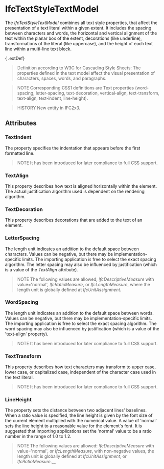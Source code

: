 # IfcTextStyleTextModel

The _IfcTextStyleTextModel_ combines all text style properties, that affect the presentation of a text literal within a given extent. It includes the spacing between characters and words, the horizontal and vertical alignment of the text within the planar box of the extent, decorations (like underline), transformations of the literal (like uppercase), and the height of each text line within a multi-line text block.

{ .extDef}
> Definition according to W3C for Cascading Style Sheets:
> The properties defined in the text model affect the visual presentation of characters, spaces, words, and paragraphs.

> NOTE  Corresponding CSS1 definitions are Text properties (word-spacing, letter-spacing, text-decoration, vertical-align, text-transform, text-align, text-indent, line-height).

> HISTORY  New entity in IFC2x3.

## Attributes

### TextIndent
The property specifies the indentation that appears before the first formatted line.

> NOTE  It has been introduced for later compliance to full CSS support.

### TextAlign
This property describes how text is aligned horizontally within the element. The actual justification algorithm used is dependent on the rendering algorithm.

### TextDecoration
This property describes decorations that are added to the text of an element.

### LetterSpacing
The length unit indicates an addition to the default space between characters. Values can be negative, but there may be implementation-specific limits. The importing application is free to select the exact spacing algorithm. The letter spacing may also be influenced by justification (which is a value of the _TextAlign_ attribute).
> NOTE  The following values are allowed, _IfcDescriptiveMeasure_ with value='normal', _IfcRatioMeasure_, or _IfcLengthMeasure_, where the length unit is globally defined at _IfcUnitAssignment_.

### WordSpacing
The length unit indicates an addition to the default space between words. Values can be negative, but there may be implementation-specific limits. The importing application is free to select the exact spacing algorithm. The word spacing may also be influenced by justification (which is a value of the 'text-align' property).

> NOTE  It has been introduced for later compliance to full CSS support.

### TextTransform
This property describes how text characters may transform to upper case, lower case, or capitalized case, independent of the character case used in the text literal.

> NOTE  It has been introduced for later compliance to full CSS support.

### LineHeight
The property sets the distance between two adjacent lines' baselines.
When a ratio value is specified, the line height is given by the font size of the current element multiplied with the numerical value. A value of 'normal' sets the line height to a reasonable value for the element's font. It is suggested that importing applications set the 'normal' value to be a ratio number in the range of 1.0 to 1.2.

> NOTE  The following values are allowed: _IfcDescriptiveMeasure_ with value='normal', or _IfcLengthMeasure_, with non-negative values, the length unit is globally defined at _IfcUnitAssignment_, or _IfcRatioMeasure_.__
